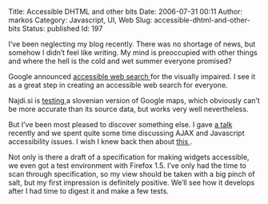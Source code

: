 Title: Accessible DHTML and other bits
Date: 2006-07-31 00:11
Author: markos
Category: Javascript, UI, Web
Slug: accessible-dhtml-and-other-bits
Status: published
Id: 197

<div>
 <p>
  I’ve been neglecting my blog recently. There was no shortage of news, but somehow I didn’t feel like writing. My mind is preoccupied with other things and where the hell is the cold and wet summer everyone promised?
 </p>
 <p>
  Google announced
  <a href="http://labs.google.com/accessible/">
   accessible web search
  </a>
  for the visually impaired. I see it as a great step in creating an accessible web search for everyone.
 </p>
 <p>
  Najdi.si is
  <a href="http://zemljevid.najdi.si/?q=" title="Link to map service">
   testing
  </a>
  a slovenian version of Google maps, which obviously can’t be more accurate than its source data, but works very well nevertheless.
 </p>
 <p>
  But I’ve been most pleased to discover something else. I gave
  <a href="ajax-talk-at-nest.html" title="Link to talk announcement">
   a talk
  </a>
  recently and we spent quite some time discussing AJAX and Javascript accessibility issues. I wish I knew back then about
  <a href="http://developer.mozilla.org/en/docs/Accessible_DHTML" title="Link to accessible DHTML implementation in Firefox 1.5">
   this
  </a>
  .
 </p>
 <p>
  Not only is there a draft of a specification for making widgets accessible, we even got a test environment with Firefox 1.5. I’ve only had the time to scan through specification, so my view should be taken with a big pinch of salt, but my first impression is definitely positive. We’ll see how it develops after I had time to digest it and make a few tests.
 </p>
</div>
